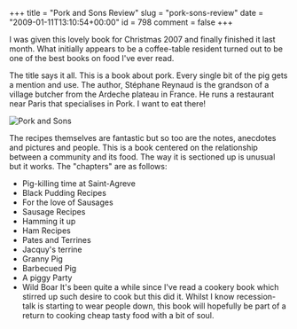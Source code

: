 +++
title = "Pork and Sons Review"
slug = "pork-sons-review"
date = "2009-01-11T13:10:54+00:00"
id = 798
comment = false
+++

I was given this lovely book for Christmas 2007 and finally finished it last month. What initially appears to be a coffee-table resident turned out to be one of the best books on food I've ever read.

The title says it all. This is a book about pork. Every single bit of the pig gets a mention and use. The author, Stéphane Reynaud is the grandson of a village butcher from the Ardeche plateau in France. He runs a restaurant near Paris that specialises in Pork. I want to eat there!

![](http://www.phaidon.com/porkandsons/images/PorkandSons.gif "Pork and Sons")

The recipes themselves are fantastic but so too are the notes, anecdotes and pictures and people. This is a book centered on the relationship between a community and its food. The way it is sectioned up is unusual but it works. The "chapters" are as follows:

*   Pig-killing time at Saint-Agreve
*   Black Pudding Recipes
*   For the love of Sausages
*   Sausage Recipes
*   Hamming it up
*   Ham Recipes
*   Pates and Terrines
*   Jacquy's terrine
*   Granny Pig
*   Barbecued Pig
*   A piggy Party
*   Wild Boar
It's been quite a while since I've read a cookery book which stirred up such desire to cook but this did it. Whilst I know recession-talk is starting to wear people down, this book will hopefully be part of a return to cooking cheap tasty food with a bit of soul.
